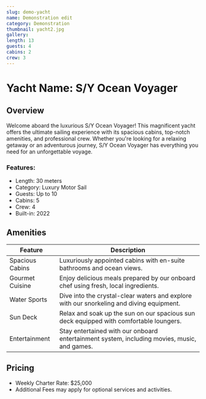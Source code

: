 ```yaml
---
slug: demo-yacht
name: Demonstration edit
category: Demonstration
thumbnail: yacht2.jpg
gallery:
length: 13
guests: 4
cabins: 2
crew: 3
---
```



# Yacht Name: S/Y Ocean Voyager

## Overview

Welcome aboard the luxurious S/Y Ocean Voyager! This magnificent yacht offers the ultimate sailing experience with its spacious cabins, top-notch amenities, and professional crew. Whether you're looking for a relaxing getaway or an adventurous journey, S/Y Ocean Voyager has everything you need for an unforgettable voyage.

### Features:

* Length: 30 meters
* Category: Luxury Motor Sail
* Guests: Up to 10
* Cabins: 5
* Crew: 4
* Built-in: 2022

## Amenities

| Feature         | Description                                                                                 |
| --------------- | ------------------------------------------------------------------------------------------- |
| Spacious Cabins | Luxuriously appointed cabins with en-suite bathrooms and ocean views.                       |
| Gourmet Cuisine | Enjoy delicious meals prepared by our onboard chef using fresh, local ingredients.          |
| Water Sports    | Dive into the crystal-clear waters and explore with our snorkeling and diving equipment.    |
| Sun Deck        | Relax and soak up the sun on our spacious sun deck equipped with comfortable loungers.      |
| Entertainment   | Stay entertained with our onboard entertainment system, including movies, music, and games. |

## Pricing

* Weekly Charter Rate: $25,000
* Additional Fees may apply for optional services and activities.